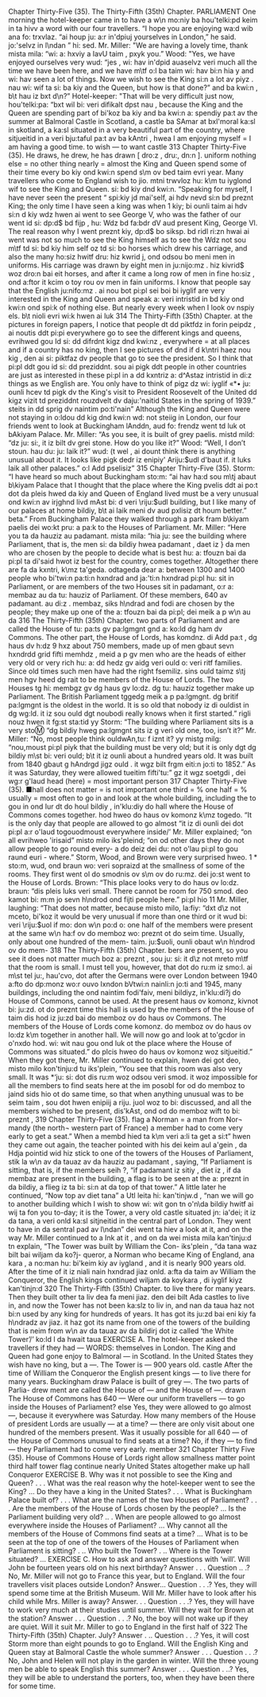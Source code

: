 Chapter Thirty-Five (35). 
The Thirty-Fifth (35th) Chapter. 
PARLIAMENT 
One morning the hotel-keeper came in to have a 
w\n mo:niy ba hou'telki:pd keim in ta hivv a 
word with our four travellers. “I hope you are enjoying 
wa:d wib ana fo: trxvlaz. “ai houp ju: a:r in'dpiuj 
yourselves in London,” he said. 
jo:'selvz in l\ndan ” hi: sed. 
Mr. Miller: "We are having a lovely time, thank 
mista mila: “wi: a: hxviy a IavU taim , pxyk 
you.” Wood: "Yes, we have enjoyed ourselves very 
wud: “jes , wi: hav in'dpid auaselvz veri 
much all the time we have been here, and we have 
m\tf o:l ba taim wi: hav bi:n hia y and wi: hav 
seen a lot of things. Now we wish to see the King 
si:n a lot av piyz . nau wi: wif ta si: ba kiy 
and the Queen, but how is that done?” 
and ba kwi:n , b\t hau iz bxt d\n?” 
Hotel-keeper: "That will be very difficult just now, 
hou'telki:pa: “bxt wil bi: veri difikalt dpst nau , 
because the King and the Queen are spending part of 
bi'koz ba kiy and ba kwi:n a: spendiy pa:t av 
the summer at Balmoral Castle in Scotland, a castle 
ba SAmar at bxl'moral ka:sl in skotland, a ka:sl 
situated in a very beautiful part of the country, where 
sitjueitid in a veri bju:taful pa:t av ba kAntri , hwea 
I am enjoying 
myself = I am 
having a good 
time. 
to wish — to want 
castle 
313 
Chapter Thirty-Five (35). 
He draws, he 
drew, he has 
drawn [ dro:z , dru:, 
dn:n ]. 
uniform 
nothing else = no 
other thing 
nearly = almost 
the King and Queen spend some of their time every 
bo kiy ond kwi:n spend s\m ov bed taim evri 
year. Many travellers who come to England wish to 
jio. mtni trwvloz hu: k\m tu iyglond wif to 
see the King and Queen. 
si: bd kiy dnd kwi:n. 
“Speaking for myself, I have never seen the present 
“ spi:kiy jd mai'self, ai hdv nevd si:n bd preznt 
King; the only time I have seen a king was when 1 
kiy; bi ounli taim ai hdv si:n d kiy wdz hwen ai 
went to see George V, who was the father of our 
went id si: dp:d$ bd fijp , hu: Wdz bd fa:bdr dV aud 
present King, George VI. The real reason why I went 
preznt kiy, dp:d$ bo siksp. bd ridl ri:zn hwai ai went 
was not so much to see the King himself as to see the 
Wdz not sou m\tf td si: bd kiy him self oz td si: bo 
horses which drew his carriage, and also the many 
ho:siz hwitf dru: hiz kwrid j, ond odsou bo meni 
men in uniforms. His carriage was drawn by eight 
men in ju:nijo:mz . hiz kivrid$ woz dro:n bai eit 
horses, and after it came a long row of men in fine 
ho:siz , ond a:ftor it kcim o toy rou ov men in fain 
uniforms. I know that people say that the English 
ju:nifo:mz . ai nou bot pi:pl sei boi bi iyglif 
are very interested in the King and Queen and speak 
a: veri intristid in bd kiy ond kwi:n ond spi:k 
of nothing else. But nearly every week when I look 
ov nspiy els. b\t nioli evri wi:k hwen ai luk 
314 
The Thirty-Fifth (35th) Chapter. 
at the pictures in foreign papers, I notice that people 
dt dd piktfdz in forin peipdz , ai noutis ddt pi:pi 
everywhere go to see the different kings and queens, 
evrihwed gou Id si: dd difrdnt kigz dnd kwi:nz , 
everywhere = at 
all places 
and if a country has no king, then I see pictures of 
dnd if d k\ntri haez nou kig , den ai si: piktfaz dv 
people that go to see the president. So I think that 
pi:pl ddt gou id si: dd preziddnt. sou ai pigk ddt 
people in other countries are just as interested in these 
pi:pl in a dd kxntriz a: d^Astaz intristid in di:z 
things as we English are. You only have to think of 
pigz dz wi: iyglif «*• ju: ounli hcev td pigk dv 
the King's visit to President Roosevelt of the United 
dd kigz vizit td preziddnt rouzdvelt dv daju:'naitid 
States in the spring of 1939.” 
steits in dd sprig dv naintim po:ti'nain” 
Although the King and Queen were not staying in 
o:ldou dd kig dnd kwi:n wd: not steiig in 
London, our four friends went to look at Buckingham 
lAnddn, aud fo: frendz went td luk ot bAkiyam 
Palace. Mr. Miller: “As you see, it is built of grey 
paelis. mistd mild: “dz ju: si:, it iz bilt dv grei 
stone. How do you like it?” Wood: “Well, I don’t 
stoun. hau du: ju: laik it?” wud: (t wel , ai dount 
think there is anything unusual about it. It looks like 
pigk dedr iz enipiy' Ariju:$udl d'baut if. it luks laik 
all other palaces.” 
o:l Add pselisiz” 
315 
Chapter Thirty-Five (35). 
Storm: “I have heard so much about Buckingham 
sto:m: “ai hav ha:d sou m\tj abaut b\kiyam 
Palace that I thought that the place where the King 
pvelis ddt ai po:t dot da pleis hwed da kiy 
and Queen of England lived must be a very unusual 
ond kwi:n av irjghnd livd mAst bi: d veri \riju:$udl 
building, but I like many of our palaces at home 
bildiy, b\t ai laik meni dv aud pxlisiz dt houm 
better.” 
beta.” 
From Buckingham Palace they walked through a park 
fram b\kiyam paelis dei wo:kt pru: a pa:k 
to the Houses of Parliament. Mr. Miller: “Here you 
ta da hauziz au padamant. mista mila: “hia ju: 
see the building where Parliament, that is, the men 
si: da bildiy hwea padamant , daet iz } da men 
who are chosen by the people to decide what is best 
hu: a: tfouzn bai da pi:pl ta di'said hwot iz best 
for the country, comes together. Altogether there are 
fa da kxntri, k\mz ta'geda. odtageda dear a: 
between 1300 and 1400 people who 
bi'twi:n pa:ti:n hxndrad and ja:'ti:n hxndrad pi:pl hu: 
sit in Parliament, or are members of the two Houses 
sit in padamant, o:r a: membaz au da tu: hauziz 
of Parliament. Of these members, 640 
av padamant. au di:z . membaz, siks h\ndrad and fodi 
are chosen by the people; they make up one of the 
a: tfouzn bai da pi:pl; dei meik a p w\n au da 
316 
The Thirty-Fifth (35th) Chapter. 
two parts of Parliament and are called the House of 
tu: pa:ts gv pa:lgmgnt gnd a: ko:ld dg ham dv 
Commons. The other part, the House of Lords, has 
komdnz. di Add pa:t , dg haus dv h:dz 9 hxz 
about 750 members, made up of men 
gbaut sevn hxndrdd grid fifti memhdz , meid a p gv men 
who are the heads of either very old or very rich 
hu: a: dd hedz gv aidg veri ould o: veri ritf 
families. Since old times such men have had the right 
fsemiliz. sins ould taimz s\tj men hgv heed dg rait 
to be members of the House of Lords. The two Houses 
tg hi: membgz gv dg haus gv lo:dz. dg tu: hauziz 
together make up Parliament. The British Parliament 
tggedg meik a p pa:lgmgnt. dg britif pa:lgmgnt 
is the oldest in the world. It is so old that nobody 
iz di ouldist in dg wg:ld. it iz sou ould dgt noubodi 
really knows when it first started.” 
rigli nouz hwen it fg:st sta:tid yy 
Storm: “The building where Parliament sits is a very 
sto:m: “dg bildiy hweg pa:lgmgnt sits iz g veri 
old one, too, isn’t it?” Mr. Miller: “No, most people think 
ouldwAn,tu: f iznt it? yy mistg milg: “nou,moust pi:pl piyk 
that the building must be very old; but it is only 
dgt dg bildiy m\st bi: veri ould; b\t it iz ounli 
about a hundred years old. It was built from 1840 
gbaut g hAndrgd jigz ould . it wgz bilt frgm eiti:n jo:ti 
to 1852.” As it was Saturday, they were allowed 
tueitim fifti'tu:” gz it wgz soetgdi , dei wg:r g'laud 
head (here) = 
most important 
person 
317 
Chapter Thirty-Five (35). 
■hall 
does not matter = 
is not important 
one third = % 
one half = % 
usually = most 
often 
to go in and look at the whole building, including the 
to gou in ond Iur dt do houl bildiy , in'klu:diy do 
hall where the House of Commons comes together. 
hod hweo do haus ov komonz k\mz togedo. 
“It is the only day that people are allowed to go almost 
“it iz di ounli dei dot pi:pl a:r o'laud togouodmoust 
everywhere inside/’ Mr. Miller explained; “on all 
evrihweo 'irisaid” misto milo iks'pleind; “on od 
other days they do not allow people to go round every- 
a do deiz dei du: not o'lau pi:pl to gou raund euri - 
where.” Storm, Wood, and Brown were very surprised 
hweo. 1 * sto:m, wud, ond braun wo: veri sopraizd 
at the smallness of some of the rooms. They first went 
ol do smodnis ov s\m ov do ru:mz. dei jo:st went 
to the House of Lords. Brown: “This place looks very 
to do haus ov lo:dz. braun: “dis pleis luks veri 
small. There cannot be room for 750 
smod. deo kamot bi: m:m jo sevn h\ndrod ond fijti 
people here.” 
pi:pl hio 11 
Mr. Miller, laughing: “That does not matter, because 
misto milo, la:fiy: “dxt d\z not mceto, bi'koz 
it would be very unusual if more than one third or 
it wud bi: veri \riju:$uol if mo: don w\n po:d o: 
one half of the members were present at the same 
w\n ha:f ov do memboz wo: preznt ot do seim 
time. Usually, only about one hundred of the mem- 
taim. ju:$uoli, ounli obaut w\n h\ndrod ov do mem- 
318 
The Thirty-Fifth (35th) Chapter. 
bers are present, so you see it does not matter much 
boz a: preznt , sou ju: si: it d\z not mreto m\tf 
that the room is small. I must tell you, however, that 
dot do ru:m iz smo:l. ai m\st tel ju:, hau'cvo, dot 
after the Germans were over London between 1940 
a:fto do dp:monz wo:r ouvo Ixndon bVtwi:n nainli:n jo:ti 
and 1945, many buildings, including the 
ond naintim fodi'faiv, meni bildiyz, in'klu:di?j do 
House of Commons, cannot be used. At the present 
haus ov komonz, kivnot bi: ju:zd. ot do preznt 
time this hall is used by the members of the House of 
taim dis hod iz ju:zd bai do memboz ov do haus ov 
Commons. The members of the House of Lords come 
komonz. do memboz ov do haus ov lo:dz k\m 
together in another hall. We will now go and look at 
to'gcdor in o'nxdo hod. wi: wit nau gou ond luk ot 
the place where the House of Commons was situated.” 
do plcis hweo do haus ov komonz woz sitjueitid.” 
When they got there, Mr. Miller continued to explain, 
hwen dei got deo, misto milo kon'tinju:d tu iks'plein, 
“You see that this room was also very small. It was 
*‘ju: si: dot dis ru:m woz odsou veri smod. it woz 
impossible for all the members to find seats here at the 
im posobl for od do memboz to jaind sids hio ot do 
same time, so that when anything unusual was to be 
seim taim , sou dot hwen enipiij a riju. juol woz to bi: 
discussed, and all the members wished to be present, 
dis'kAst, ond od do memboz wift to bi: preznt , 
319 
Chapter Thirty-Five (35). 
flag 
a Norman = a 
man from Nor¬ 
mandy (the north¬ 
western part of 
France) 
a member had to come very early to get a seat.” When 
a membd hied ta k\m veri a:li ta get a si:t” hwen 
they came out again, the teacher pointed with his 
dei keim aul a'gein , da Hdja pointid wid hiz 
stick to one of the towers of the Houses of Parliament, 
stik la w\n av da tauaz av da hauziz au padamant , 
saying, “If Parliament is sitting, that is, if the members 
seih ?, “if padamant iz sitiy , diet iz , if da membaz 
are present in the building, a flag is to be seen at the 
a: preznt in da bildiy, a flieg iz ta bi: si:n at da 
top of that tower.” A little later he continued, “Now 
top av diet tana” a Utl leita hi: kan'tinjw.d , “nan 
we will go to another building which I wish to show 
wi: wit gon tn o'n\da bildiy hwitf ai wij ta fon 
you to-day; it is the Tower, a very old castle situated 
jn: ia'dei; it iz da tana, a veri onld ka:sl sitjneitid 
in the central part of London. They went to have 
in da sentral pad av l\ndan” dei went ta hiev 
a look at it, and on the way Mr. Miller continued to 
a Ink at it , and on da wei mista mila kan'tinju:d tn 
explain, “The Tower was built by William the Con- 
iks'plein , “da tana waz bilt bai wiljam da ko?j- 
queror, a Norman who became King of England, ana 
kara , a no:man hu: bi'keim kiy av iygland , and 
it is nearly 900 years old. After the time of 
it iz niali nain hxndrad jiaz onld. a:fta da taim av 
William the Conqueror, the English kings continued 
wiljam da koykara , di iyglif kiyz kan'tinjn:d 
320 
The Thirty-Fifth (35th) Chapter. 
to live there for many years. Then they built other 
ta liv dea fa meni jiaz. den dei bilt Ada 
castles to live in, and now the Tower has not been 
ka:slz to liv in, and nan da taua haz not bi:n 
used by any king for hundreds of years. It has got its 
ju:zd bai eni kiy fa h\ndradz av jiaz. it haz got its 
name from one of the towers of the building that is 
neim from w\n av da tauaz av da bildirj dot iz 
called ‘the White Tower’/’ 
ko:ld l da hwait taua 
EXERCISE A. 
The hotel-keeper asked the travellers if they had — WORDS: 
themselves in London. The King and Queen had gone enjoy 
to Balmoral — in Scotland. In the United States they wish 
have no king, but a —. The Tower is — 900 years old. castle 
After the time of William the Conqueror the English present 
kings — to live there for many years. Buckingham draw 
Palace is built of grey —. The two parts of Parlia- drew 
ment are called the House of — and the House of —. drawn 
The House of Commons has 640 — Were our uniform 
travellers — to go inside the Houses of Parliament? else 
Yes, they were allowed to go almost —, because it everywhere 
was Saturday. How many members of the House of president 
Lords are usually — at a time? — there are only visit 
about one hundred of the members present. Was it usually 
possible for all 640 — of the House of Commons unusual 
to find seats at a time? No, if they — to find — they Parliament 
had to come very early. member 
321 
Chapter Thirty Five (35). 
House of 
Commons 
House of Lords 
right 
allow 
smallness 
matter 
point 
third 
half 
tower 
flag 
continue 
nearly 
United States 
altogether 
make up 
hall 
Conqueror 
EXERCISE B. 
Why was it not possible to see the King and Queen? . . . 
What was the real reason why the hotel-keeper went 
to see the King? ... Do they have a king in the United 
States? . . . What is Buckingham Palace built of? . . . 
What are the names of the two Houses of Parliament? 
. . . Are the members of the House of Lords chosen by 
the people? ... Is the Parliament building very old? .. . 
When are people allowed to go almost everywhere 
inside the Houses of Parliament? ... Why cannot all 
the members of the House of Commons find seats at 
a time? ... What is to be seen at the top of one of the 
towers of the Houses of Parliament when Parliament 
is sitting? . .. Who built the Tower? . .. Where is the 
Tower situated? ... 
EXERCISE C. 
How to ask and answer questions with ‘will’. 
Will John be fourteen years old on his next birthday? 
Answer . . . Question .. .? No, Mr. Miller will not go 
to France this year, but to England. Will the four 
travellers visit places outside London? Answer... 
Question . . .? Yes, they will spend some time at the 
British Museum. Will Mr. Miller have to look after 
his child while Mrs. Miller is away? Answer. . . 
Question . . .? Yes, they will have to work very much 
at their studies until summer. Will they wait for 
Brown at the station? Answer . . . Question . . .? No, 
the boy will not wake up if they are quiet. Will 
it suit Mr. Miller to go to England in the first half of 
322 
The Thirty-Fifth (35th) Chapter. 
July? Answer . .. Question . . .? Yes, it will cost 
Storm more than eight pounds to go to England. Will 
the English King and Queen stay at Balmoral Castle 
the whole summer? Answer . . . Question . . .? No, 
John and Helen will not play in the garden in winter. 
Will the three young men be able to speak English 
this summer? Answer . . . Question . ..? Yes, they 
will be able to understand the porters, too, when they 
have been there for some time. 
